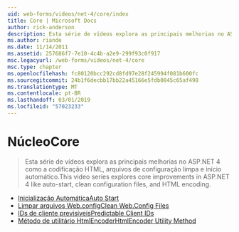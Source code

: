 ```yaml
---
uid: web-forms/videos/net-4/core/index
title: Core | Microsoft Docs
author: rick-anderson
description: Esta série de vídeos explora as principais melhorias no ASP.NET 4 como a codificação HTML, arquivos de configuração limpa e início automático.
ms.author: riande
ms.date: 11/14/2011
ms.assetid: 257686f7-7e10-4c4b-a2e9-299f93c0f917
msc.legacyurl: /web-forms/videos/net-4/core
msc.type: chapter
ms.openlocfilehash: fc80120bcc292cd8fd97e28f245994f081b600fc
ms.sourcegitcommit: 24b1f6decbb17bb22a45166e5fdb0845c65af498
ms.translationtype: MT
ms.contentlocale: pt-BR
ms.lasthandoff: 03/01/2019
ms.locfileid: "57023233"
---
```

<a name="core"></a><span data-ttu-id="9c9e9-103">Núcleo</span><span class="sxs-lookup"><span data-stu-id="9c9e9-103">Core</span></span>
====================
> <span data-ttu-id="9c9e9-104">Esta série de vídeos explora as principais melhorias no ASP.NET 4 como a codificação HTML, arquivos de configuração limpa e início automático.</span><span class="sxs-lookup"><span data-stu-id="9c9e9-104">This video series explores core improvements in ASP.NET 4 like auto-start, clean configuration files, and HTML encoding.</span></span>


- [<span data-ttu-id="9c9e9-105">Inicialização Automática</span><span class="sxs-lookup"><span data-stu-id="9c9e9-105">Auto Start</span></span>](aspnet-4-quick-hit-auto-start.md)
- [<span data-ttu-id="9c9e9-106">Limpar arquivos Web.config</span><span class="sxs-lookup"><span data-stu-id="9c9e9-106">Clean Web.Config Files</span></span>](aspnet-4-quick-hit-clean-webconfig-files.md)
- [<span data-ttu-id="9c9e9-107">IDs de cliente previsíveis</span><span class="sxs-lookup"><span data-stu-id="9c9e9-107">Predictable Client IDs</span></span>](aspnet-4-quick-hit-predictable-client-ids.md)
- [<span data-ttu-id="9c9e9-108">Método de utilitário HtmlEncoder</span><span class="sxs-lookup"><span data-stu-id="9c9e9-108">HtmlEncoder Utility Method</span></span>](aspnet-4-quick-hit-the-htmlencoder-utility-method.md)
